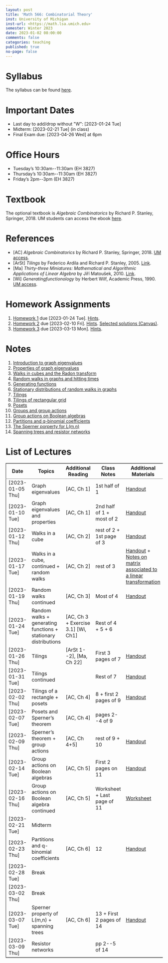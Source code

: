 ```yaml
---
layout: post
title: 'Math 566: Combinatorial Theory'
inst: University of Michigan
inst-url: <https://math.lsa.umich.edu>
semester: Winter 2023
date: 2023-01-02 08:00:00
comments: false
categories: teaching
published: true
no-page: false 
---
```



# Syllabus

The syllabus can be found [here](https://www.dropbox.com/s/z8wtkly0ig1c4gx/23W-Math566-Syllabus.pdf?dl=0).


# Important Dates

-   Last day to add/drop without "W": <span class="timestamp-wrapper"><span class="timestamp">[2023-01-24 Tue] </span></span>
-   Midterm: <span class="timestamp-wrapper"><span class="timestamp">[2023-02-21 Tue] </span></span> (in class)
-   Final Exam due: <span class="timestamp-wrapper"><span class="timestamp">[2023-04-26 Wed] </span></span> at 6pm


# Office Hours

-   Tuesday’s 10:30am--11:30am (EH 3827)
-   Thursday’s 10:30am--11:30am (EH 3827)
-   Friday’s 2pm--3pm (EH 3827)


# Textbook

The optional textbook is *Algebraic Combinatorics* by Richard P. Stanley, Springer, 2018. UM students can access the ebook [here](https://link-springer-com.proxy.lib.umich.edu/book/10.1007/978-1-4614-6998-8).


# References

-   [AC] *Algebraic Combinatorics* by Richard P. Stanley, Springer, 2018. [UM access](https://link-springer-com.proxy.lib.umich.edu/book/10.1007/978-1-4614-6998-8).
-   [ArSt] *Tilings* by Federico Ardila and Richard P. Stanley, 2005. [Link](https://arxiv.org/pdf/math/0501170v2.pdf).
-   [Ma] *Thirty-three Miniatures: Mathematical and Algorithmic Applications of Linear Algebra* by Jiří Matoušek, 2010. [Link](https://kam.mff.cuni.cz/~matousek/stml-53-matousek-1.pdf).
-   [Wi] *Generatingfunctionology* by Herbert Wilf, Academic Press, 1990. [UM access](https://mgetit.lib.umich.edu/resolve?ctx_enc=info:ofi/enc:UTF-8&ctx_id=10_1&ctx_tim=2023-01-24%2013:37:42&ctx_ver=Z39.88-2004&url_ctx_fmt=info:ofi/fmt:kev:mtx:ctx&url_ver=Z39.88-2004&rfr_id=info:sid/primo.exlibrisgroup.com-askewsholts&rft_val_fmt=info:ofi/fmt:kev:mtx:book&rft.genre=book&rft.btitle=Generatingfunctionology&rft.au=Wilf%2C+Herbert+S&rft.date=2014-05-10&rft.isbn=9780127519555&rft.eisbn=9781483276632&rft.pub=Academic+Press&rft_dat=%3Caskewsholts%3E9781483276632%3C/askewsholts%3E&svc_dat=viewit).


# Homework Assignments

1.  [Homework 1](https://www.dropbox.com/s/ot0rjo5t5j4akp8/Math566-Homework1.pdf?dl=0) due <span class="timestamp-wrapper"><span class="timestamp">[2023-01-24 Tue]</span></span>. [Hints](https://www.dropbox.com/s/3i0apvpt0ewexqn/Math566-Hints-Homework1.pdf?dl=0).
2.  [Homework 2](https://www.dropbox.com/s/t62lfokbjivn99k/Math566-Homework2.pdf?dl=0) due <span class="timestamp-wrapper"><span class="timestamp">[2023-02-10 Fri]</span></span>. [Hints](https://www.dropbox.com/s/gm9h6qpf4n3jn0g/Math566-Hints-Homework2.pdf?dl=0). [Selected solutions (Canvas)](https://umich.instructure.com/courses/573804/files/29696084?module_item_id=2883468).
3.  [Homework 3](https://www.dropbox.com/s/fdzej8a5uxvfxjc/Math566-Homework3.pdf?dl=0) due <span class="timestamp-wrapper"><span class="timestamp">[2023-03-13 Mon]</span></span>. [Hints](https://www.dropbox.com/s/toecpaux1pvh07u/Math566-Hints-Homework3.pdf?dl=0).


# Notes

1.  [Introduction to graph eigenvalues](https://www.dropbox.com/s/vpgsrrjntn2dufw/1-Intro%20and%20graph%20eigenvalues.pdf?dl=0)
2.  [Properties of graph eigenvalues](https://www.dropbox.com/s/srsn0ndbyxvbfeg/2-Properties%20of%20graph%20eigenvalues.pdf?dl=0)
3.  [Walks in cubes and the Radon transform](https://www.dropbox.com/s/to6mfm8jt9m4u34/3-Walks%20in%20cubes%20and%20the%20Radon%20transform.pdf?dl=0)
4.  [Random walks in graphs and hitting times](https://www.dropbox.com/s/iygehe250mz2idd/4-Random%20Walks%20and%20hitting%20times.pdf?dl=0)
5.  [Generating functions](https://www.dropbox.com/s/77c9z50n692vn7t/5-Generating%20functions.pdf?dl=0)
6.  [Stationary distributions of random walks in graphs](https://www.dropbox.com/s/i0vvhk8h6wl9ff4/6-Stationary%20distributions.pdf?dl=0)
7.  [Tilings](https://www.dropbox.com/s/2uv62w61s225k6n/7-Tilings.pdf?dl=0)
8.  [Tilings of rectangular grid](https://www.dropbox.com/s/pabj1u73akynmg4/8-Tilings%20of%20a%20rectangular%20grid.pdf?dl=0)
9.  [Posets](https://www.dropbox.com/s/k5sjt43b8yi2gze/9-Posets%20and%20Sperner%20property.pdf?dl=0)
10. [Groups and group actions](https://www.dropbox.com/s/5nkvek315dp5wl8/10-Some%20group%20theory.pdf?dl=0)
11. [Group actions on Boolean algebras](https://www.dropbox.com/s/k7k43jbjse8x2wp/11-Group%20actions%20on%20Boolean%20algebras.pdf?dl=0)
12. [Partitions and q-binomial coefficients](https://www.dropbox.com/s/rul966pzvmicle7/12-Partitions%20and%20q-binomial%20coefficients.pdf?dl=0)
13. [The Sperner porperty for L(m,n)](https://www.dropbox.com/s/br99cw6hmpp1b2j/13-Sperner%20property%20for%20L%28m%2Cn%29.pdf?dl=0)
14. [Spanning trees and resistor networks](https://www.dropbox.com/s/ko4zny6zodtic7m/14-Spanning%20trees%20and%20resistor%20networks.pdf?dl=0)


# List of Lectures

<table border="2" cellspacing="0" cellpadding="6" rules="groups" frame="hsides">


<colgroup>
<col  class="org-left" />

<col  class="org-left" />

<col  class="org-left" />

<col  class="org-left" />

<col  class="org-left" />
</colgroup>
<thead>
<tr>
<th scope="col" class="org-left">Date</th>
<th scope="col" class="org-left">Topics</th>
<th scope="col" class="org-left">Additional Reading</th>
<th scope="col" class="org-left">Class Notes</th>
<th scope="col" class="org-left">Additional Materials</th>
</tr>
</thead>

<tbody>
<tr>
<td class="org-left"><span class="timestamp-wrapper"><span class="timestamp">[2023-01-05 Thu]</span></span></td>
<td class="org-left">Graph eigenvalues</td>
<td class="org-left">[AC, Ch 1]</td>
<td class="org-left">1st half of 1</td>
<td class="org-left"><a href="https://www.dropbox.com/s/e48jap0qgz0kihb/20230105-Math566-Worksheet1.pdf?dl=0">Handout</a></td>
</tr>


<tr>
<td class="org-left"><span class="timestamp-wrapper"><span class="timestamp">[2023-01-10 Tue]</span></span></td>
<td class="org-left">Graph eigenvalues and properties</td>
<td class="org-left">[AC, Ch 1]</td>
<td class="org-left">2nd half of 1 + most of 2</td>
<td class="org-left"><a href="https://www.dropbox.com/s/9cvlpzz1925f1qt/20230110-Math566-Worksheet2.pdf?dl=0">Handout</a></td>
</tr>


<tr>
<td class="org-left"><span class="timestamp-wrapper"><span class="timestamp">[2023-01-12 Thu]</span></span></td>
<td class="org-left">Walks in a cube</td>
<td class="org-left">[AC, Ch 2]</td>
<td class="org-left">rest of 2 + 1st page of 3</td>
<td class="org-left"><a href="https://www.dropbox.com/s/14raxpk1r77n31u/20230112-Math566-Worksheet3.pdf?dl=0">Handout</a></td>
</tr>


<tr>
<td class="org-left"><span class="timestamp-wrapper"><span class="timestamp">[2023-01-17 Tue]</span></span></td>
<td class="org-left">Walks in a cube, continued + random walks</td>
<td class="org-left">[AC, Ch 2]</td>
<td class="org-left">rest of 3</td>
<td class="org-left"><a href="https://www.dropbox.com/s/o3t582utcc0q0wp/20230117-Math566-Worksheet4.pdf?dl=0">Handout</a> + <a href="https://github.com/ghseeli/math417-w22-notes/blob/main/20220218-The%20matrix%20of%20a%20linear%20transformation%20between%20linear%20spaces.pdf?raw=true">Notes on matrix associated to a linear transformation</a></td>
</tr>


<tr>
<td class="org-left"><span class="timestamp-wrapper"><span class="timestamp">[2023-01-19 Thu]</span></span></td>
<td class="org-left">Random walks continued</td>
<td class="org-left">[AC, Ch 3]</td>
<td class="org-left">Most of 4</td>
<td class="org-left"><a href="https://www.dropbox.com/s/tf2opn97s0zvm28/20230119-Math566-Worksheet5.pdf?dl=0">Handout</a></td>
</tr>


<tr>
<td class="org-left"><span class="timestamp-wrapper"><span class="timestamp">[2023-01-24 Tue]</span></span></td>
<td class="org-left">Random walks + generating functions + stationary distributions</td>
<td class="org-left">[AC, Ch 3 + Exercise 3.1] [Wi, Ch1]</td>
<td class="org-left">Rest of 4 + 5 + 6</td>
<td class="org-left">&#xa0;</td>
</tr>


<tr>
<td class="org-left"><span class="timestamp-wrapper"><span class="timestamp">[2023-01-26 Thu]</span></span></td>
<td class="org-left">Tilings</td>
<td class="org-left">[ArSt 1--2], [Ma, Ch 22]</td>
<td class="org-left">First 3 pages of 7</td>
<td class="org-left"><a href="https://www.dropbox.com/s/ph2ohk90rzc249c/20230126-Math566-Worksheet6.pdf?dl=0">Handout</a></td>
</tr>


<tr>
<td class="org-left"><span class="timestamp-wrapper"><span class="timestamp">[2023-01-31 Tue]</span></span></td>
<td class="org-left">Tilings continued</td>
<td class="org-left">&#xa0;</td>
<td class="org-left">Rest of 7</td>
<td class="org-left"><a href="https://www.dropbox.com/s/dozcdizpgzy3oah/20230131-Math566-Worksheet7.pdf?dl=0">Handout</a></td>
</tr>


<tr>
<td class="org-left"><span class="timestamp-wrapper"><span class="timestamp">[2023-02-02 Thu]</span></span></td>
<td class="org-left">Tilings of a rectangle + posets</td>
<td class="org-left">[AC, Ch 4]</td>
<td class="org-left">8 + first 2 pages of 9</td>
<td class="org-left"><a href="https://www.dropbox.com/s/39waicl7wk6fu74/20230202-Math566-Worksheet8.pdf?dl=0">Handout</a></td>
</tr>


<tr>
<td class="org-left"><span class="timestamp-wrapper"><span class="timestamp">[2023-02-07 Tue]</span></span></td>
<td class="org-left">Posets and Sperner’s theorem</td>
<td class="org-left">[AC, Ch 4]</td>
<td class="org-left">pages 2--4 of 9</td>
<td class="org-left">&#xa0;</td>
</tr>


<tr>
<td class="org-left"><span class="timestamp-wrapper"><span class="timestamp">[2023-02-09 Thu]</span></span></td>
<td class="org-left">Sperner’s theorem + group actions</td>
<td class="org-left">[AC, Ch 4+5]</td>
<td class="org-left">rest of 9 + 10</td>
<td class="org-left"><a href="https://www.dropbox.com/s/rz29xwu43emun72/20230209-Math566-Worksheet9.pdf?dl=0">Handout</a></td>
</tr>


<tr>
<td class="org-left"><span class="timestamp-wrapper"><span class="timestamp">[2023-02-14 Tue]</span></span></td>
<td class="org-left">Group actions on Boolean algebras</td>
<td class="org-left">[AC, Ch 5]</td>
<td class="org-left">First 2 pages on 11</td>
<td class="org-left"><a href="https://www.dropbox.com/s/b4jk6jj5dh65pg5/20230214-Math566-Worksheet10.pdf?dl=0">Handout</a></td>
</tr>


<tr>
<td class="org-left"><span class="timestamp-wrapper"><span class="timestamp">[2023-02-16 Thu]</span></span></td>
<td class="org-left">Group actions on Boolean algebra continued</td>
<td class="org-left">[AC, Ch 5]</td>
<td class="org-left">Worksheet + Last page of 11</td>
<td class="org-left"><a href="https://www.dropbox.com/s/1kbgn443gejowdg/20230216-Math566-Worksheet11.pdf?dl=0">Worksheet</a></td>
</tr>


<tr>
<td class="org-left"><span class="timestamp-wrapper"><span class="timestamp">[2023-02-21 Tue]</span></span></td>
<td class="org-left">Midterm</td>
<td class="org-left">&#xa0;</td>
<td class="org-left">&#xa0;</td>
<td class="org-left">&#xa0;</td>
</tr>


<tr>
<td class="org-left"><span class="timestamp-wrapper"><span class="timestamp">[2023-02-23 Thu]</span></span></td>
<td class="org-left">Partitions and q-binomial coefficients</td>
<td class="org-left">[AC, Ch 6]</td>
<td class="org-left">12</td>
<td class="org-left"><a href="https://www.dropbox.com/s/kqdwhwovgkpbrhg/20230223-Math566-Worksheet12.pdf?dl=0">Handout</a></td>
</tr>


<tr>
<td class="org-left"><span class="timestamp-wrapper"><span class="timestamp">[2023-02-28 Tue]</span></span></td>
<td class="org-left">Break</td>
<td class="org-left">&#xa0;</td>
<td class="org-left">&#xa0;</td>
<td class="org-left">&#xa0;</td>
</tr>


<tr>
<td class="org-left"><span class="timestamp-wrapper"><span class="timestamp">[2023-03-02 Thu]</span></span></td>
<td class="org-left">Break</td>
<td class="org-left">&#xa0;</td>
<td class="org-left">&#xa0;</td>
<td class="org-left">&#xa0;</td>
</tr>


<tr>
<td class="org-left"><span class="timestamp-wrapper"><span class="timestamp">[2023-03-07 Tue]</span></span></td>
<td class="org-left">Sperner property of L(m,n) + spanning trees</td>
<td class="org-left">[AC, Ch 6]</td>
<td class="org-left">13 + First 2 pages of 14</td>
<td class="org-left"><a href="https://www.dropbox.com/s/pmd4ssxomrslakx/20230307-Math566-Worksheet13.pdf?dl=0">Handout</a></td>
</tr>


<tr>
<td class="org-left"><span class="timestamp-wrapper"><span class="timestamp">[2023-03-09 Thu]</span></span></td>
<td class="org-left">Resistor networks</td>
<td class="org-left">&#xa0;</td>
<td class="org-left">pp 2--5 of 14</td>
<td class="org-left">&#xa0;</td>
</tr>
</tbody>
</table>

